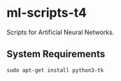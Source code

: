 # ml-scripts-t4
Scripts for Artificial Neural Networks.


System Requirements
---
`sudo apt-get install python3-tk`
